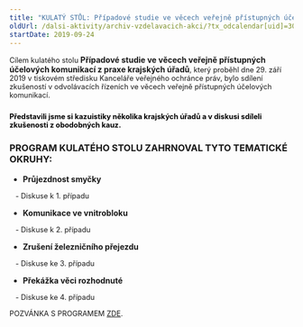 ```yaml
---
title: "KULATÝ STŮL: Případové studie ve věcech veřejně přístupných účelových komunikací z praxe KÚ (Brno)"
oldUrl: /dalsi-aktivity/archiv-vzdelavacich-akci/?tx_odcalendar[uid]=307&cHash=3cba37e28ec738eb58c2bc78f341c654
startDate: 2019-09-24
---
```


<p class="MsoNormal align-blok"><span style="text-align: justify; font-size: 12.8px;">Cílem kulatého stolu </span><b>Případové
studie ve věcech veřejně přístupných účelových komunikací z praxe krajských
úřadů</b><span style="text-align: justify; font-size: 12.8px;">, který proběhl dne 29. září 2019 v tiskovém středisku Kanceláře veřejného
ochránce práv, bylo sdílení zkušeností v odvolávacích řízeních ve věcech
veřejně přístupných účelových komunikací.</span></p><h3 class="align-blok align-bottom"><span style="color: rgb(0, 0, 0); font-size: 12.8px;">Představili jsme si kazuistiky několika krajských úřadů a v diskusi sdíleli zkušenosti z obodobných kauz.</span></h3><p></p><h3 class="align-blok">PROGRAM KULATÉHO STOLU ZAHRNOVAL TYTO TEMATICKÉ OKRUHY:</h3><p></p><ul><li><b>Průjezdnost smyčky</b></li></ul><span style="background-color: initial; font-size: 12.8px;">   - Diskuse k 1. případu</span><br /><p></p><ul><li><b>Komunikace ve vnitrobloku</b></li></ul><span style="background-color: initial; font-size: 12.8px;">   - Diskuse k 2. případu</span><br /><p></p><ul><li><b>Zrušení železničního přejezdu </b></li></ul><span style="background-color: initial; font-size: 12.8px;">   - Diskuse ke 3. případu</span><br /><p></p><ul><li><b>Překážka věci rozhodnuté</b></li></ul><span style="background-color: initial; font-size: 12.8px;">   - Diskuse ke 4. případu </span><br /><p></p>
<p></p>
<p></p>
<p><span style="font-size: 12.8px;">POZVÁNKA S PROGRAMEM </span><a href="/uploads-import/projekt_ESF/00_2019_VA/KULATE_STOLY/09_24_Pripadove_studie_-_verejne_cesty_Brno/09_24_Pripadove_studie_ve_vecech_verejne_pristupnych_ucelovych_komunikaci_z_praxe_KU_POZVANKA.pdf" style="font-size: 12.8px;">ZDE</a><span style="font-size: 12.8px;">.</span></p>
